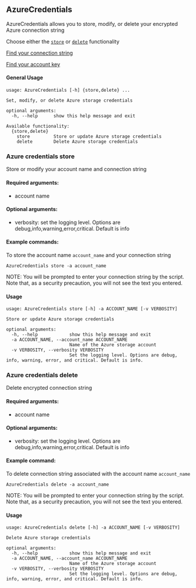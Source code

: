 ## AzureCredentials

AzureCredentials allows you to store, modify, or delete your encrypted Azure connection string

Choose either the [`store`](#azure-credentials-store) or [`delete`](#azure-credentials-delete) functionality

[Find your connection string](https://docs.microsoft.com/en-us/azure/storage/common/storage-configure-connection-string#:~:text=You%20can%20find%20your%20storage,primary%20and%20secondary%20access%20keys.)

[Find your account key](https://www.zenko.io/blog/how-to-find-keys-and-account-info-for-aws-azure-and-google/#:~:text=Azure%20Account%20Name%C2%A0%3D%20the%20name%20of%20your%20Azure%20storage%20account%20located%20on%20the%20top%20of%20the%20Azure%20Portal%20(screenshot%20below%20%E2%80%93%20%E2%80%9Cscalitydemo%E2%80%9D%20is%20Azure%20Account%20Name).)


#### General Usage

```
usage: AzureCredentials [-h] {store,delete} ...

Set, modify, or delete Azure storage credentials

optional arguments:
  -h, --help      show this help message and exit

Available functionality:
  {store,delete}
    store         Store or update Azure storage credentials
    delete        Delete Azure storage credentials

```

### Azure credentials store

Store or modify your account name and connection string

#### Required arguments:
- account name

#### Optional arguments:
- verbosity: set the logging level. Options are debug,info,warning,error,critical. Default is info

#### Example commands:

To store the account name `account_name` and your connection string

`AzureCredentials store -a account_name`

NOTE: You will be prompted to enter your connection string by the script. Note that, as a security precaution, you will not see the text you entered.

#### Usage
```
usage: AzureCredentials store [-h] -a ACCOUNT_NAME [-v VERBOSITY]

Store or update Azure storage credentials

optional arguments:
  -h, --help            show this help message and exit
  -a ACCOUNT_NAME, --account_name ACCOUNT_NAME
                        Name of the Azure storage account
  -v VERBOSITY, --verbosity VERBOSITY
                        Set the logging level. Options are debug, info, warning, error, and critical. Default is info.
```

### Azure credentials delete

Delete encrypted connection string

#### Required arguments:
- account name

#### Optional arguments:
- verbosity: set the logging level. Options are debug,info,warning,error,critical. Default is info

#### Example command:

To delete connection string associated with the account name `account_name` 

`AzureCredentials delete -a account_name`

NOTE: You will be prompted to enter your connection string by the script. Note that, as a security precaution, you will not see the text you entered.

#### Usage

```
usage: AzureCredentials delete [-h] -a ACCOUNT_NAME [-v VERBOSITY]

Delete Azure storage credentials

optional arguments:
  -h, --help            show this help message and exit
  -a ACCOUNT_NAME, --account_name ACCOUNT_NAME
                        Name of the Azure storage account
  -v VERBOSITY, --verbosity VERBOSITY
                        Set the logging level. Options are debug, info, warning, error, and critical. Default is info.
```
